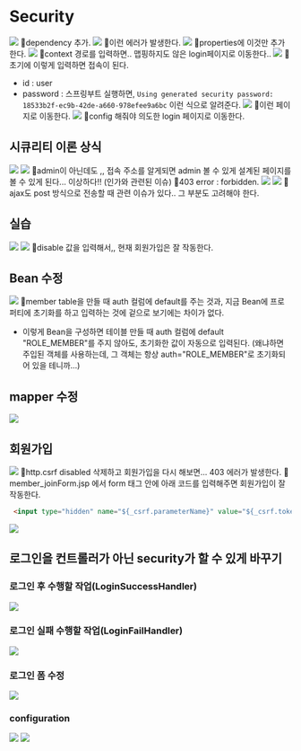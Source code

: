 # Security
![](../image/Pasted%20image%2020240425171208.png)
📌dependency 추가.
![](../image/Pasted%20image%2020240425171402.png)
📌이런 에러가 발생한다.
![](../image/Pasted%20image%2020240425171436.png)
📌properties에 이것만 추가한다.
![](../image/Pasted%20image%2020240425171634.png)
📌context 경로를 입력하면.. 맵핑하지도 않은 login페이지로 이동한다..
![](../image/Pasted%20image%2020240425171913.png)
📌초기에 이렇게 입력하면 접속이 된다.
- id : user 
- password : 스프링부트 실행하면, `Using generated security password: 18533b2f-ec9b-42de-a660-978efee9a6bc` 이런 식으로 알려준다. 
![](../image/Pasted%20image%2020240425171944.png)
📌이런 페이지로 이동한다.
![](../image/Pasted%20image%2020240425171958.png)
📌config 해줘야 의도한 login 페이지로 이동한다.


## 시큐리티 이론 상식
![](../image/Pasted%20image%2020240425172526.png)
![](../image/Pasted%20image%2020240425172858.png)
📌admin이 아닌데도 ,, 접속 주소를 알게되면 admin 볼 수 있게 설계된 페이지를 볼 수 있게 된다... 이상하다!! (인가와 관련된 이슈)
📌403 error : forbidden.
![](../image/Pasted%20image%2020240425173559.png)
![](../image/Pasted%20image%2020240425174210.png)
📌ajax도 post 방식으로 전송할 때 관련 이슈가 있다.. 그 부분도 고려해야 한다.



## 실습
![](../image/Pasted%20image%2020240426092620.png)
![](../image/Pasted%20image%2020240426093248.png)
📌disable 값을 입력해서,, 현재 회원가입은 잘 작동한다.



## Bean 수정
![](../image/Pasted%20image%2020240426093401.png)
📌member table을 만들 때 auth 컬럼에 default를 주는 것과, 지금 Bean에 프로퍼티에 초기화를 하고 입력하는 것에 겉으로 보기에는 차이가 없다.
- 이렇게 Bean을 구성하면 테이블 만들 때 auth 컬럼에 default "ROLE_MEMBER"를 주지 않아도, 초기화한 값이 자동으로 입력된다. (왜냐하면 주입된 객체를 사용하는데, 그 객체는 항상 auth="ROLE_MEMBER"로 초기화되어 있을 테니까...)


## mapper 수정
![](../image/Pasted%20image%2020240426093700.png)



## 회원가입
![](../image/Pasted%20image%2020240426101505.png)
📌http.csrf disabled 삭제하고 회원가입을 다시 해보면... 403 에러가 발생한다.
📌member_joinForm.jsp 에서 form 태그 안에 아래 코드를 입력해주면 회원가입이 잘 작동한다.
```HTML
 <input type="hidden" name="${_csrf.parameterName}" value="${_csrf.token}">
```
![](../image/Pasted%20image%2020240426101702.png)



## 로그인을 컨트롤러가 아닌 security가 할 수 있게 바꾸기
### 로그인 후 수행할 작업(LoginSuccessHandler)
![](../image/Pasted%20image%2020240426103701.png)


### 로그인 실패 수행할 작업(LoginFailHandler)
![](../image/Pasted%20image%2020240426104354.png)



### 로그인 폼 수정
![](../image/Pasted%20image%2020240426110151.png)



### configuration
![](../image/Pasted%20image%2020240426110745.png)
![](../image/Pasted%20image%2020240426111553.png)
